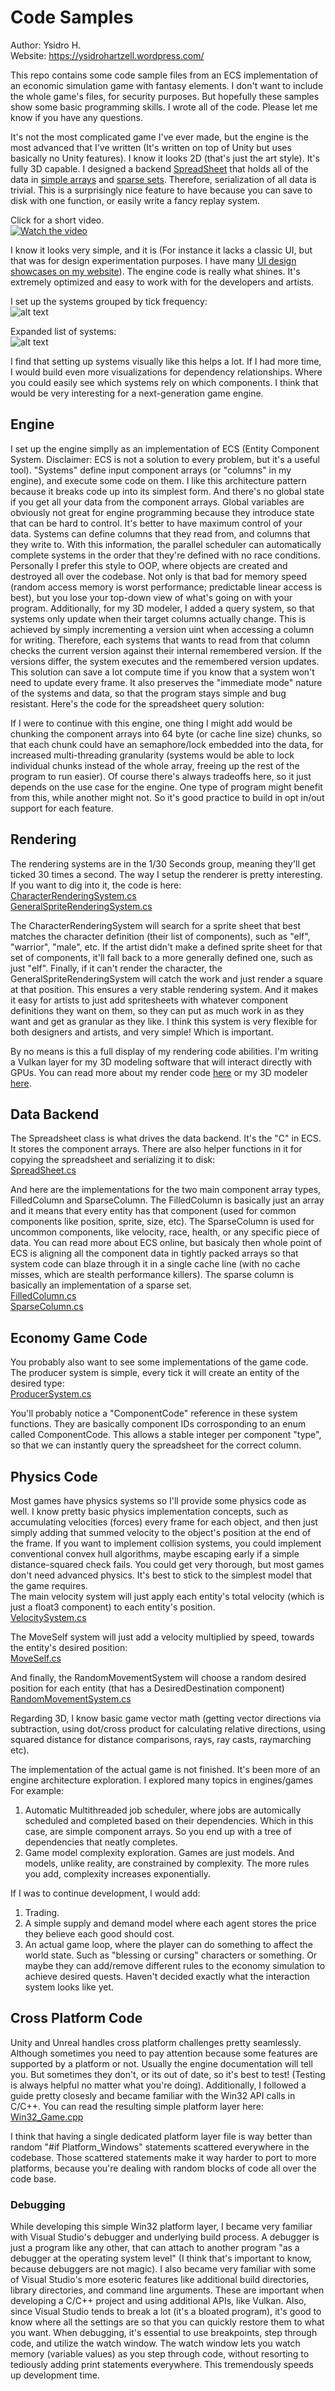 # Code Samples
Author: Ysidro H.</br>
Website: https://ysidrohartzell.wordpress.com/

This repo contains some code sample files from an ECS implementation of an economic simulation game with fantasy elements. I don't want to include the whole game's files, for security purposes. But hopefully these samples show some basic programming skills. I wrote all of the code. Please let me know if you have any questions.

It's not the most complicated game I've ever made, but the engine is the most advanced that I've written (It's written on top of Unity but uses basically no Unity features). I know it looks 2D (that's just the art style). It's fully 3D capable.
I designed a backend [SpreadSheet](https://github.com/scoat22/SampleCode/blob/main/Code%20Samples/SpreadSheet.cs) that holds all of the data in [simple arrays](https://github.com/scoat22/SampleCode/blob/main/Code%20Samples/FilledColumn.cs) and [sparse sets](https://github.com/scoat22/SampleCode/blob/main/Code%20Samples/SparseColumn.cs). Therefore, serialization of all data is trivial. This is a surprisingly nice feature to have because you can save to disk with one function, or easily write a fancy replay system. 

Click for a short video.<br />
[![Watch the video](https://github.com/scoat22/SampleCode/blob/main/Images/Movie%20Thumbnail.png)](https://youtu.be/6lIUX4n4voQ)

I know it looks very simple, and it is (For instance it lacks a classic UI, but that was for design experimentation purposes. I have many [UI design showcases on my website](https://ysidrohartzell.wordpress.com/ui-design-portfolio/)). The engine code is really what shines. It's extremely optimized and easy to work with for the developers and artists.

I set up the systems grouped by tick frequency:<br />
![alt text](https://github.com/scoat22/SampleCode/blob/main/Images/image1.png?raw=true)

Expanded list of systems:<br />
![alt text](https://github.com/scoat22/SampleCode/blob/main/Images/image2.png?raw=true)

I find that setting up systems visually like this helps a lot. If I had more time, I would build even more visualizations for dependency relationships. Where you could easily see which systems rely on which components. I think that would be very interesting for a next-generation game engine.

## Engine
I set up the engine simplly as an implementation of ECS (Entity Component System. Disclaimer: ECS is not a solution to every problem, but it's a useful tool). "Systems" define input component arrays (or "columns" in my engine), and execute some code on them. I like this architecture pattern because it breaks code up into its simplest form. And there's no global state if you get all your data from the component arrays. Global variables are obviously not great for engine programming because they introduce state that can be hard to control. It's better to have maximum control of your data. Systems can define columns that they read from, and columns that they write to. With this information, the parallel scheduler can automatically complete systems in the order that they're defined with no race conditions. Personally I prefer this style to OOP, where objects are created and destroyed all over the codebase. Not only is that bad for memory speed (random access memory is worst performance; predictable linear access is best), but you lose your top-down view of what's going on with your program. 
Additionally, for my 3D modeler, I added a query system, so that systems only update when their target columns actually change. This is achieved by simply incrementing a version uint when accessing a column for writing. Therefore, each systems that wants to read from that column checks the current version against their internal remembered version. If the versions differ, the system executes and the remembered version updates. This solution can save a lot compute time if you know that a system won't need to update every frame. It also preserves the "immediate mode" nature of the systems and data, so that the program stays simple and bug resistant. Here's the code for the spreadsheet query solution:

If I were to continue with this engine, one thing I might add would be chunking the component arrays into 64 byte (or cache line size) chunks, so that each chunk could have an semaphore/lock embedded into the data, for increased multi-threading granularity (systems would be able to lock individual chunks instead of the whole array, freeing up the rest of the program to run easier). Of course there's always tradeoffs here, so it just depends on the use case for the engine. One type of program might benefit from this, while another might not. So it's good practice to build in opt in/out support for each feature.  

## Rendering 
The rendering systems are in the 1/30 Seconds group, meaning they'll get ticked 30 times a second. The way I setup the renderer is pretty interesting. If you want to dig into it, the code is here:<br />
[CharacterRenderingSystem.cs](https://github.com/scoat22/SampleCode/blob/main/Code%20Samples/CharacterRenderingSystem.cs)<br />
[GeneralSpriteRenderingSystem.cs](https://github.com/scoat22/SampleCode/blob/main/Code%20Samples/GeneralSpriteRendereringSystem.cs)<br />

The CharacterRenderingSystem will search for a sprite sheet that best matches the character definition (their list of components), such as "elf", "warrior", "male", etc. If the artist didn't make a defined sprite sheet for that set of components, it'll fall back to a more generally defined one, such as just "elf". Finally, if it can't render the character, the GeneralSpriteRenderingSystem will catch the work and just render a square at that position. This ensures a very stable rendering system. And it makes it easy for artists to just add spritesheets with whatever component definitions they want on them, so they can put as much work in as they want and get as granular as they like. I think this system is very flexible for both designers and artists, and very simple! Which is important.

By no means is this a full display of my rendering code abilities. I'm writing a Vulkan layer for my 3D modeling software that will interact directly with GPUs. You can read more about my render code [here](https://ysidrohartzell.wordpress.com/shaders-materials/) or my 3D modeler [here](https://ysidrohartzell.wordpress.com/).

## Data Backend
The Spreadsheet class is what drives the data backend. It's the "C" in ECS. It stores the component arrays. There are also helper functions in it for copying the spreadsheet and serializing it to disk:<br />
[SpreadSheet.cs](https://github.com/scoat22/SampleCode/blob/main/Code%20Samples/SpreadSheet.cs)<br />

And here are the implementations for the two main component array types, FilledColumn and SparseColumn. The FilledColumn is basically just an array and it means that every entity has that component (used for common components like position, sprite, size, etc). The SparseColumn is used for uncommon components, like velocity, race, health, or any specific piece of data. You can read more about ECS online, but basicaly then whole point of ECS is aligning all the component data in tightly packed arrays so that system code can blaze through it in a single cache line (with no cache misses, which are stealth performance killers). The sparse column is basically an implementation of a sparse set.<br />
[FilledColumn.cs](https://github.com/scoat22/SampleCode/blob/main/Code%20Samples/FilledColumn.cs)<br />
[SparseColumn.cs](https://github.com/scoat22/SampleCode/blob/main/Code%20Samples/SparseColumn.cs)<br />

## Economy Game Code
You probably also want to see some implementations of the game code. 
The producer system is simple, every tick it will create an entity of the desired type:<br />
[ProducerSystem.cs](https://github.com/scoat22/SampleCode/blob/main/Code%20Samples/ProducerSystem.cs)<br />

You'll probably notice a "ComponentCode" reference in these system functions. They are basically component IDs corrosponding to an enum called ComponentCode. This allows a stable integer per component "type", so that we can instantly query the spreadsheet for the correct column.

## Physics Code
Most games have physics systems so I'll provide some physics code as well. I know pretty basic physics implementation concepts, such as accumulating velocities (forces) every frame for each object, and then just simply adding that summed velocity to the object's position at the end of the frame. If you want to implement collision systems, you could implement conventional convex hull algorithms, maybe escaping early if a simple distance-squared check fails. You could get very thorough, but most games don't need advanced physics. It's best to stick to the simplest model that the game requires. <br />
The main velocity system will just apply each entity's total velocity (which is just a float3 component) to each entity's position.<br />
[VelocitySystem.cs](https://github.com/scoat22/SampleCode/blob/main/Code%20Samples/VelocitySystem.cs)<br />

The MoveSelf system will just add a velocity multiplied by speed, towards the entity's desired position:<br />
[MoveSelf.cs](https://github.com/scoat22/SampleCode/blob/main/Code%20Samples/MoveSelfSystem.cs)<br />

And finally, the RandomMovementSystem will choose a random desired position for each entity (that has a DesiredDestination component)<br />
[RandomMovementSystem.cs](https://github.com/scoat22/SampleCode/blob/main/Code%20Samples/RandomMovementSystem.cs)<br />

Regarding 3D, I know basic game vector math (getting vector directions via subtraction, using dot/cross product for calculating relative directions, using squared distance for distance comparisons, rays, ray casts, raymarching etc).

The implementation of the actual game is not finished. It's been more of an engine architecture exploration. I explored many topics in engines/games
For example:
1. Automatic Multithreaded job scheduler, where jobs are automically scheduled and completed based on their dependencies. Which in this case, are simple component arrays. So you end up with a tree of dependencies that neatly completes. 
2. Game model complexity exploration. Games are just models. And models, unlike reality, are constrained by complexity. The more rules you add, complexity increases exponentially. 

If I was to continue development, I would add:
1. Trading.
2. A simple supply and demand model where each agent stores the price they believe each good should cost.
3. An actual game loop, where the player can do something to affect the world state. Such as "blessing or cursing" characters or something. Or maybe they can add/remove different rules to the economy simulation to achieve desired quests. Haven't decided exactly what the interaction system looks like yet.

## Cross Platform Code
Unity and Unreal handles cross platform challenges pretty seamlessly. Although sometimes you need to pay attention because some features are supported by a platform or not. Usually the engine documentation will tell you. But sometimes they don't, or its out of date, so it's best to test! (Testing is always helpful no matter what you're doing). 
Additionally, I followed a guide pretty closesly and became familiar with the Win32 API calls in C/C++. You can read the resulting simple platform layer here: <br />
[Win32_Game.cpp](https://github.com/scoat22/SampleCode/blob/main/Code%20Samples/Win32_Game.cpp)

I think that having a single dedicated platform layer file is way better than random "#if Platform_Windows" statements scattered everywhere in the codebase. Those scattered statements make it way harder to port to more platforms, because you're dealing with random blocks of code all over the code base.

### Debugging
While developing this simple Win32 platform layer, I became very familiar with Visual Studio's debugger and underlying build process. A debugger is just a program like any other, that can attach to another program "as a debugger at the operating system level" (I think that's important to know, because debuggers are not magic). I also became very familiar with some of Visual Studio's more esoteric features like additional build directories, library directories, and command line arguments. These are important when developing a C/C++ project and using additional APIs, like Vulkan. Also, since Visual Studio tends to break a lot (it's a bloated program), it's good to know where all the settings are so that you can quickly restore them to what you want. 
When debugging, it's essential to use breakpoints, step through code, and utilize the watch window. The watch window lets you watch memory (variable values) as you step through code, without resorting to tediously adding print statements everywhere. This tremendously speeds up development time. 
